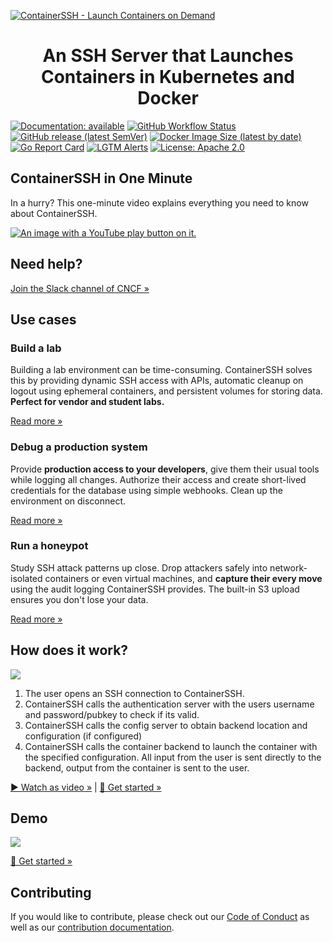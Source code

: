 [![ContainerSSH - Launch Containers on Demand](https://containerssh.github.io/images/logo-for-embedding.svg)](https://containerssh.io/)

<!--suppress HtmlDeprecatedAttribute -->
<h1 align="center">An SSH Server that Launches Containers in Kubernetes and Docker</h1>

[![Documentation: available](https://img.shields.io/badge/documentation-available-green?style=for-the-badge)](https://containerssh.io/)
[![GitHub Workflow Status](https://img.shields.io/github/workflow/status/containerssh/containerssh/goreleaser?style=for-the-badge)](https://github.com/containerssh/containerssh/actions)
[![GitHub release (latest SemVer)](https://img.shields.io/github/v/release/containerssh/containerssh?sort=semver&style=for-the-badge)](https://github.com/containerssh/containerssh/releases)
[![Docker Image Size (latest by date)](https://img.shields.io/docker/image-size/containerssh/containerssh?style=for-the-badge)](http://hub.docker.com/r/containerssh/containerssh)
[![Go Report Card](https://goreportcard.com/badge/github.com/containerssh/containerssh?style=for-the-badge)](https://goreportcard.com/report/github.com/containerssh/containerssh)
[![LGTM Alerts](https://img.shields.io/lgtm/alerts/github/ContainerSSH/ContainerSSH?style=for-the-badge)](https://lgtm.com/projects/g/ContainerSSH/ContainerSSH/)
[![License: Apache 2.0](https://img.shields.io/github/license/ContainerSSH/ContainerSSH?style=for-the-badge)](LICENSE.md)

## ContainerSSH in One Minute

In a hurry? This one-minute video explains everything you need to know about ContainerSSH.

[![An image with a YouTube play button on it.](https://containerssh.io/images/containerssh-intro-preview.png)](https://youtu.be/Cs9OrnPi2IM)

## Need help?

[Join the Slack channel of CNCF »](https://communityinviter.com/apps/cloud-native/cncf)

## Use cases

### Build a lab

Building a lab environment can be time-consuming. ContainerSSH solves this by providing dynamic SSH access with APIs, automatic cleanup on logout using ephemeral containers, and persistent volumes for storing data. **Perfect for vendor and student labs.**

[Read more »](https://containerssh.io/usecases/lab/)

### Debug a production system

Provide **production access to your developers**, give them their usual tools while logging all changes. Authorize their access and create short-lived credentials for the database using simple webhooks. Clean up the environment on disconnect.

[Read more »](https://containerssh.io/usecases/debugging/)

### Run a honeypot

Study SSH attack patterns up close. Drop attackers safely into network-isolated containers or even virtual machines, and **capture their every move** using the audit logging ContainerSSH provides. The built-in S3 upload ensures you don't lose your data.

[Read more »](https://containerssh.io/usecases/honeypots/)

## How does it work?

![](https://containerssh.io/images/architecture.svg)

1. The user opens an SSH connection to ContainerSSH.
2. ContainerSSH calls the authentication server with the users username and password/pubkey to check if its valid.
3. ContainerSSH calls the config server to obtain backend location and configuration (if configured)
4. ContainerSSH calls the container backend to launch the container with the
   specified configuration. All input from the user is sent directly to the backend, output from the container is sent
   to the user.

[▶️ Watch as video »](https://youtu.be/Cs9OrnPi2IM) | [🚀 Get started »](https://containerssh.io/quickstart/)

## Demo

![](https://containerssh.io/images/ssh-in-action.gif)

[🚀 Get started »](https://containerssh.io/quickstart/)

## Contributing

If you would like to contribute, please check out our [Code of Conduct](https://github.com/ContainerSSH/community/blob/main/CODE_OF_CONDUCT.md) as well as our [contribution documentation](https://containerssh.io/development/).

